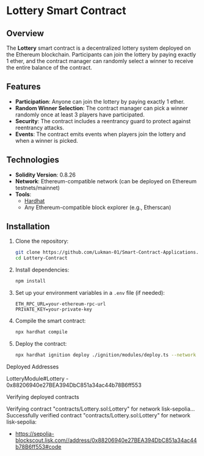 # Lottery Smart Contract

## Overview

The **Lottery** smart contract is a decentralized lottery system deployed on the Ethereum blockchain. Participants can join the lottery by paying exactly 1 ether, and the contract manager can randomly select a winner to receive the entire balance of the contract.

## Features

- **Participation**: Anyone can join the lottery by paying exactly 1 ether.
- **Random Winner Selection**: The contract manager can pick a winner randomly once at least 3 players have participated.
- **Security**: The contract includes a reentrancy guard to protect against reentrancy attacks.
- **Events**: The contract emits events when players join the lottery and when a winner is picked.

## Technologies

- **Solidity Version**: 0.8.26
- **Network**: Ethereum-compatible network (can be deployed on Ethereum testnets/mainnet)
- **Tools**:
  - [Hardhat](https://hardhat.org/)
  - Any Ethereum-compatible block explorer (e.g., Etherscan)

## Installation

1. Clone the repository:
   ```bash
   git clone https://github.com/Lukman-01/Smart-Contract-Applications.git
   cd Lottery-Contract
   ```

2. Install dependencies:
   ```bash
   npm install
   ```

3. Set up your environment variables in a `.env` file (if needed):
   ```
   ETH_RPC_URL=your-ethereum-rpc-url
   PRIVATE_KEY=your-private-key
   ```

4. Compile the smart contract:
   ```bash
   npx hardhat compile
   ```

5. Deploy the contract:
   ```bash
   npx hardhat ignition deploy ./ignition/modules/deploy.ts --network lisk-sepolia --verify
   ```

Deployed Addresses

LotteryModule#Lottery - 0x88206940e27BEA394DbC851a34ac44b78B6ff553

Verifying deployed contracts

Verifying contract "contracts/Lottery.sol:Lottery" for network lisk-sepolia...
Successfully verified contract "contracts/Lottery.sol:Lottery" for network lisk-sepolia:
  - https://sepolia-blockscout.lisk.com//address/0x88206940e27BEA394DbC851a34ac44b78B6ff553#code